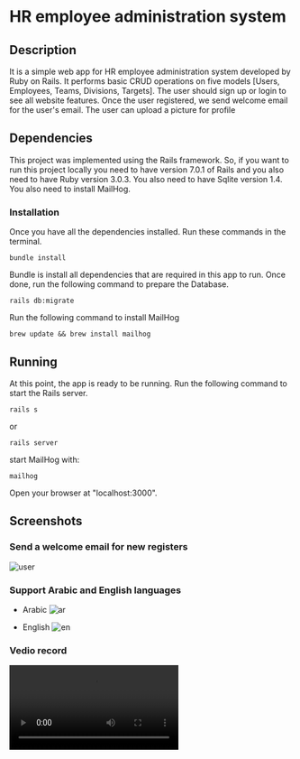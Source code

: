 # HR employee administration system
## Description
It is a simple web app for HR employee administration system developed by Ruby on Rails. It performs basic CRUD operations on five models [Users, Employees, Teams, Divisions, Targets]. The user should sign up or login to see all website features. Once the user registered, we send welcome email for the user's email. The user can upload a picture for profile

## Dependencies
This project was implemented using the Rails framework. So, if you want to run this project locally you need to have version 7.0.1 of Rails and you also need to have Ruby version 3.0.3. You also need to have Sqlite version 1.4. You also need to install MailHog.

### Installation
Once you have all the dependencies installed. Run these commands in the terminal.
```
bundle install
```
Bundle is install all dependencies that are required in this app to run.
Once done, run the following command to prepare the Database.
```
rails db:migrate
```
Run the following command to install MailHog
```
brew update && brew install mailhog 
```

## Running
At this point, the app is ready to be running. Run the following command to start the Rails server.

```
rails s 
```
or 
```
rails server
```
start MailHog with:
```
mailhog
```

Open your browser at "localhost:3000".

## Screenshots
### Send a welcome email for new registers
![user](https://user-images.githubusercontent.com/48870279/155396026-a2d3d7e6-b77a-4ee6-abb5-5562f54c9db8.png)

### Support Arabic and English languages

- Arabic
![ar](https://user-images.githubusercontent.com/48870279/156898441-b0c4007a-8a53-4de0-9396-1ef0547f04c9.png)

- English
![en](https://user-images.githubusercontent.com/48870279/156898513-066dd7e2-3729-498a-b81e-9c1a5e5ef681.png)

### Vedio record
![](https://user-images.githubusercontent.com/48870279/157339036-53801a1b-89c7-43fd-bfaa-5152c24581e7.mov
)

